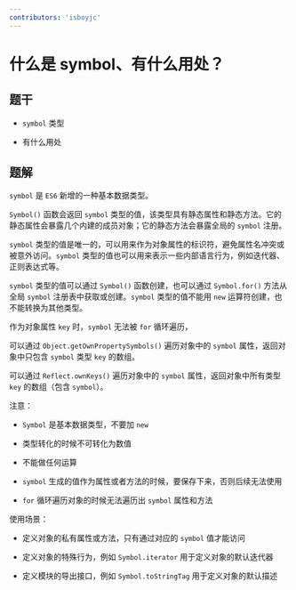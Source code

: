 ```yaml
---
contributors: 'isboyjc'
---
```


# 什么是 symbol、有什么用处？

## 题干

- `symbol` 类型

- 有什么用处

## 题解

<!-- ::: details 点我查看题解 -->

`symbol` 是 `ES6` 新增的一种基本数据类型。

`Symbol()` 函数会返回 `symbol` 类型的值，该类型具有静态属性和静态方法。它的静态属性会暴露几个内建的成员对象；它的静态方法会暴露全局的 `symbol` 注册。

`symbol` 类型的值是唯一的，可以用来作为对象属性的标识符，避免属性名冲突或被意外访问。`symbol` 类型的值也可以用来表示一些内部语言行为，例如迭代器、正则表达式等。

`symbol` 类型的值可以通过 `Symbol()` 函数创建，也可以通过 `Symbol.for()` 方法从全局 `symbol` 注册表中获取或创建。`symbol` 类型的值不能用 `new` 运算符创建，也不能转换为其他类型。


作为对象属性 `key` 时，`symbol` 无法被 `for` 循环遍历，

可以通过 `Object.getOwnPropertySymbols()` 遍历对象中的 `symbol` 属性，返回对象中只包含 `symbol` 类型 `key` 的数组。

可以通过 `Reflect.ownKeys()` 遍历对象中的 `symbol` 属性，返回对象中所有类型 `key` 的数组（包含 `symbol`）。


注意：

- `Symbol` 是基本数据类型，不要加 `new`

- 类型转化的时候不可转化为数值

- 不能做任何运算

- `symbol` 生成的值作为属性或者方法的时候，要保存下来，否则后续无法使用

- `for` 循环遍历对象的时候无法遍历出 `symbol` 属性和方法


使用场景：

- 定义对象的私有属性或方法，只有通过对应的 `symbol` 值才能访问

- 定义对象的特殊行为，例如 `Symbol.iterator` 用于定义对象的默认迭代器

- 定义模块的导出接口，例如 `Symbol.toStringTag` 用于定义对象的默认描述
<!-- ::: -->
